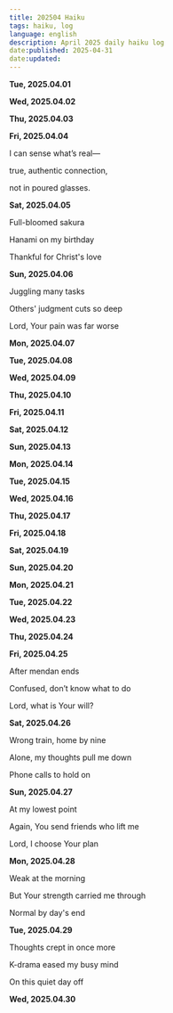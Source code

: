 ```yaml
---
title: 202504 Haiku  
tags: haiku, log  
language: english  
description: April 2025 daily haiku log  
date:published: 2025-04-31  
date:updated:  
---
```


**Tue, 2025.04.01**

**Wed, 2025.04.02**

**Thu, 2025.04.03**

**Fri, 2025.04.04**

I can sense what’s real—

true, authentic connection,

not in poured glasses.


**Sat, 2025.04.05**

Full-bloomed sakura

Hanami on my birthday

Thankful for Christ's love


**Sun, 2025.04.06**

Juggling many tasks

Others' judgment cuts so deep

Lord, Your pain was far worse


**Mon, 2025.04.07**

**Tue, 2025.04.08**

**Wed, 2025.04.09**

**Thu, 2025.04.10**

**Fri, 2025.04.11**

**Sat, 2025.04.12**

**Sun, 2025.04.13**

**Mon, 2025.04.14**

**Tue, 2025.04.15**

**Wed, 2025.04.16**

**Thu, 2025.04.17**

**Fri, 2025.04.18**

**Sat, 2025.04.19**

**Sun, 2025.04.20**

**Mon, 2025.04.21**

**Tue, 2025.04.22**

**Wed, 2025.04.23**

**Thu, 2025.04.24**

**Fri, 2025.04.25**

After mendan ends

Confused, don’t know what to do

Lord, what is Your will?


**Sat, 2025.04.26**

Wrong train, home by nine

Alone, my thoughts pull me down

Phone calls to hold on


**Sun, 2025.04.27**

At my lowest point

Again, You send friends who lift me

Lord, I choose Your plan


**Mon, 2025.04.28**

Weak at the morning

But Your strength carried me through

Normal by day's end


**Tue, 2025.04.29**

Thoughts crept in once more

K-drama eased my busy mind

On this quiet day off


**Wed, 2025.04.30**
